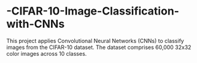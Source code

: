 # -CIFAR-10-Image-Classification-with-CNNs
This project applies Convolutional Neural Networks (CNNs) to classify images from the CIFAR-10 dataset. The dataset comprises 60,000 32x32 color images across 10 classes.
